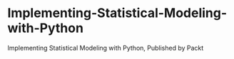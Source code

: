# Implementing-Statistical-Modeling-with-Python
Implementing Statistical Modeling with Python, Published by Packt
